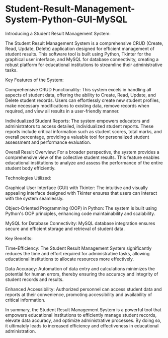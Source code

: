 # Student-Result-Management-System-Python-GUI-MySQL
Introducing a Student Result Management System:

The Student Result Management System is a comprehensive CRUD (Create, Read, Update, Delete) application designed for efficient management of student results. This software tool is built using Python, Tkinter for the graphical user interface, and MySQL for database connectivity, creating a robust platform for educational institutions to streamline their administrative tasks.

Key Features of the System:

Comprehensive CRUD Functionality: This system excels in handling all aspects of student data, offering the ability to Create, Read, Update, and Delete student records. Users can effortlessly create new student profiles, make necessary modifications to existing data, remove records when required, and view all results in a user-friendly manner.

Individualized Student Reports: The system empowers educators and administrators to access detailed, individualized student reports. These reports include critical information such as student scores, total marks, and overall percentage, providing a valuable tool for personalized student assessment and performance evaluation.

Overall Result Overview: For a broader perspective, the system provides a comprehensive view of the collective student results. This feature enables educational institutions to analyze and assess the performance of the entire student body efficiently.

Technologies Utilized:

Graphical User Interface (GUI) with Tkinter: The intuitive and visually appealing interface designed with Tkinter ensures that users can interact with the system seamlessly.

Object-Oriented Programming (OOP) in Python: The system is built using Python's OOP principles, enhancing code maintainability and scalability.

MySQL for Database Connectivity: MySQL database integration ensures secure and efficient storage and retrieval of student data.

Key Benefits:

Time-Efficiency: The Student Result Management System significantly reduces the time and effort required for administrative tasks, allowing educational institutions to allocate resources more effectively.

Data Accuracy: Automation of data entry and calculations minimizes the potential for human errors, thereby ensuring the accuracy and integrity of student records and results.

Enhanced Accessibility: Authorized personnel can access student data and reports at their convenience, promoting accessibility and availability of critical information.

In summary, the Student Result Management System is a powerful tool that empowers educational institutions to efficiently manage student records, elevate data accuracy, and optimize administrative processes. By doing so, it ultimately leads to increased efficiency and effectiveness in educational administration.
